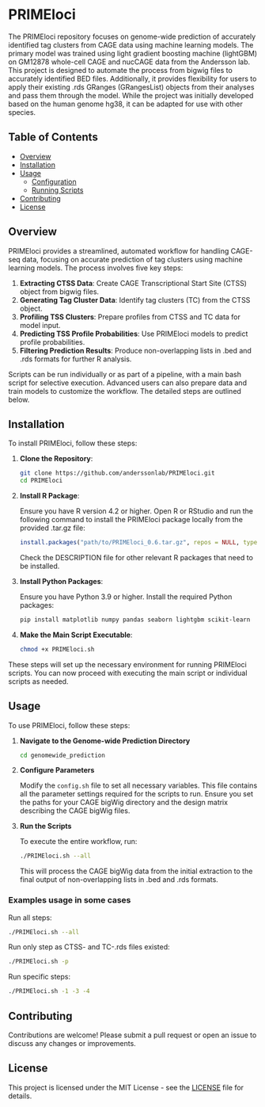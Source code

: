 # PRIMEloci

The PRIMEloci repository focuses on genome-wide prediction of accurately identified tag clusters from CAGE data using machine learning models. The primary model was trained using light gradient boosting machine (lightGBM) on GM12878 whole-cell CAGE and nucCAGE data from the Andersson lab. This project is designed to automate the process from bigwig files to accurately identified BED files. Additionally, it provides flexibility for users to apply their existing .rds GRanges (GRangesList) objects from their analyses and pass them through the model. While the project was initially developed based on the human genome hg38, it can be adapted for use with other species.

## Table of Contents

- [Overview](#overview)
- [Installation](#installation)
- [Usage](#usage)
  - [Configuration](#configuration)
  - [Running Scripts](#running-scripts)
- [Contributing](#contributing)
- [License](#license)

## Overview

PRIMEloci provides a streamlined, automated workflow for handling CAGE-seq data, focusing on accurate prediction of tag clusters using machine learning models. The process involves five key steps:

1. **Extracting CTSS Data**: Create CAGE Transcriptional Start Site (CTSS) object from bigwig files.
2. **Generating Tag Cluster Data**: Identify tag clusters (TC) from the CTSS object.
3. **Profiling TSS Clusters**: Prepare profiles from CTSS and TC data for model input.
4. **Predicting TSS Profile Probabilities**: Use PRIMEloci models to predict profile probabilities.
5. **Filtering Prediction Results**: Produce non-overlapping lists in .bed and .rds formats for further R analysis.

Scripts can be run individually or as part of a pipeline, with a main bash script for selective execution. Advanced users can also prepare data and train models to customize the workflow. The detailed steps are outlined below.

## Installation

To install PRIMEloci, follow these steps:

1. **Clone the Repository**:

   ```bash
   git clone https://github.com/anderssonlab/PRIMEloci.git
   cd PRIMEloci
   ```

2. **Install R Package**:

   Ensure you have R version 4.2 or higher. Open R or RStudio and run the following command to install the PRIMEloci package locally from the provided .tar.gz file:

   ```r
   install.packages("path/to/PRIMEloci_0.6.tar.gz", repos = NULL, type = "source")
   ```

   Check the DESCRIPTION file for other relevant R packages that need to be installed.

3. **Install Python Packages**:

   Ensure you have Python 3.9 or higher. Install the required Python packages:

   ```bash
   pip install matplotlib numpy pandas seaborn lightgbm scikit-learn
   ```

4. **Make the Main Script Executable**:

   ```bash
   chmod +x PRIMEloci.sh
   ```

These steps will set up the necessary environment for running PRIMEloci scripts. You can now proceed with executing the main script or individual scripts as needed.

## Usage

To use PRIMEloci, follow these steps:

1. **Navigate to the Genome-wide Prediction Directory**

   ```bash
   cd genomewide_prediction
   ```

2. **Configure Parameters**

   Modify the `config.sh` file to set all necessary variables. This file contains all the parameter settings required for the scripts to run. Ensure you set the paths for your CAGE bigWig directory and the design matrix describing the CAGE bigWig files.

3. **Run the Scripts**

   To execute the entire workflow, run:

   ```bash
   ./PRIMEloci.sh --all
   ```

   This will process the CAGE bigWig data from the initial extraction to the final output of non-overlapping lists in .bed and .rds formats.

### Examples usage in some cases

Run all steps:

```bash
./PRIMEloci.sh --all
```

Run only step as CTSS- and TC-.rds files existed:

```bash
./PRIMEloci.sh -p
```

Run specific steps:

```bash
./PRIMEloci.sh -1 -3 -4
```

## Contributing

Contributions are welcome! Please submit a pull request or open an issue to discuss any changes or improvements.

## License

This project is licensed under the MIT License - see the [LICENSE](LICENSE) file for details.
